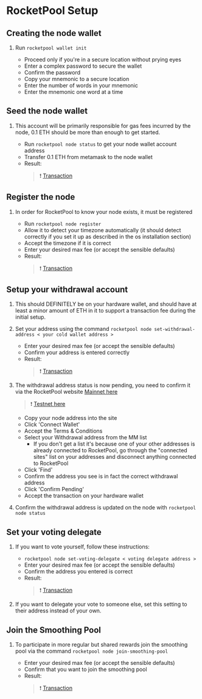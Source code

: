 # RocketPool Setup

## Creating the node wallet

1. Run `rocketpool wallet init`

    - Proceed only if you're in a secure location without prying eyes
    - Enter a complex password to secure the wallet
    - Confirm the password
    - Copy your mnemonic to a secure location
    - Enter the number of words in your mnemonic
    - Enter the mnemonic one word at a time

## Seed the node wallet

1. This account will be primarily responsible for gas fees incurred by the node, 0.1 ETH should be more than enough to get started.

    - Run `rocketpool node status` to get your node wallet account address
    - Transfer 0.1 ETH from metamask to the node wallet
    - Result:
      > :exclamation: [Transaction](https://goerli.etherscan.io/tx/0xb05152bf1beda8f699de3d6f403b64eaa12d20f80dc5c27819cc9b43ab9ef5a1)

## Register the node

1. In order for RocketPool to know your node exists, it must be registered

    - Run `rocketpool node register`
    - Allow it to detect your timezone automatically (it should detect correctly if you set it up as described in the os installation section)
    - Accept the timezone if it is correct
    - Enter your desired max fee (or accept the sensible defaults)
    - Result:
      > :exclamation: [Transaction](https://goerli.etherscan.io/tx/0x0aee0cdf616c303b932d466b3ea0c6684cbe93fb406c87206c6f1f4ed3036aa0)

## Setup your withdrawal account

1. This should DEFINITELY be on your hardware wallet, and should have at least a minor amount of ETH in it to support a transaction fee during the initial setup.

2. Set your address using the command `rocketpool node set-withdrawal-address < your cold wallet address >`

    - Enter your desired max fee (or accept the sensible defaults)
    - Confirm your address is entered correctly
    - Result:
      > :exclamation: [Transaction](https://goerli.etherscan.io/tx/0x69f16505a9322fbb4abf6ee1439061c310bb8e9b5656be0346ddd4d22b6f1229)

3. The withdrawal address status is now pending, you need to confirm it via the RocketPool website [Mainnet here](https://stake.rocketpool.net/withdrawal/)

    > :exclamation: [Testnet here](https://testnet.rocketpool.net/withdrawal/)
    - Copy your node address into the site
    - Click 'Connect Wallet'
    - Accept the Terms & Conditions
    - Select your Withdrawal address from the MM list
        - If you don't get a list it's because one of your other addresses is already connected to RocketPool, go through the "connected sites" list on your addresses and disconnect anything connected to RocketPool
    - Click 'Find'
    - Confirm the address you see is in fact the correct withdrawal address
    - Click 'Confirm Pending'
    - Accept the transaction on your hardware wallet

4. Confirm the withdrawal address is updated on the node with `rocketpool node status`

## Set your voting delegate

1. If you want to vote yourself, follow these instructions:

    - `rocketpool node set-voting-delegate < voting delegate address >`
    - Enter your desired max fee (or accept the sensible defaults)
    - Confirm the address you entered is correct
    - Result:
      > :exclamation: [Transaction](https://goerli.etherscan.io/tx/0xbb68724a06cd2625b686e76b78fed510dfcdbec54affc9c67651bafdecc56a1f)

2. If you want to delegate your vote to someone else, set this setting to their address instead of your own.

## Join the Smoothing Pool

1. To participate in more regular but shared rewards join the smoothing pool via the command `rocketpool node join-smoothing-pool`

    - Enter your desired max fee (or accept the sensible defaults)
    - Confirm that you want to join the smoothing pool
    - Result:
      > :exclamation: [Transaction](https://goerli.etherscan.io/tx/0x9a3cb5c80609bc3758a4be1e93d969b25d2e119e5ec89b79628d53426d243801)
